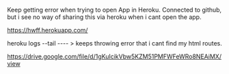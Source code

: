 Keep getting error when trying to open App in Heroku. Connected to github, but i see no way of sharing this via heroku when i cant open the app. 


https://hwff.herokuapp.com/


heroku logs --tail ---- > keeps throwing error that i cant find my html routes.

https://drive.google.com/file/d/1gKuIcikVbw5KZM51PMFWFeWRo8NEAiMX/view